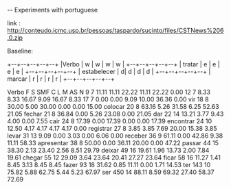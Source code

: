 -- Experiments with portuguese

link : http://conteudo.icmc.usp.br/pessoas/taspardo/sucinto/files/CSTNews%206.0.zip

Baseline:

+--+--+--+--+--+
|Verbo  | w | w | w | w |
+--+--+--+--+--+
| tratar | e | e | e | e |
+--+--+--+--+--+
| estabelecer |  d| d | d | d |
+--+--+--+--+--+
| marcar | r | r | r | r |
+--+--+--+--+--+


Verbo F S SMF C L M AS N
 9 7 11.11 11.11 22.22 11.11 22.22 0.00
 12 7 8.33 8.33 16.67 9.09 16.67 8.33
 17 7 0.00 0.00 9.09 10.00 36.36 0.00
vir 18 8 30.00 5.00 30.00 0.00 0.00 15.00
colocar 20 8 63.16 5.26 31.58 6.25 52.63 21.05
fechar 21 8 36.84 0.00 5.26 23.08 0.00 21.05
dar 22 14 13.21 3.77 9.43 4.00 0.00 7.55
cair 24 8 17.39 0.00 17.39 0.00 0.00 17.39
encontrar 24 10 12.50 4.17 4.17 4.17 4.17 0.00
registrar 27 8 3.85 3.85 7.69 20.00 15.38 3.85
levar 31 13 9.09 0.00 3.03 0.00 6.06 0.00
receber 36 9 61.11 0.00 42.86 9.38 11.11 58.33
apresentar 38 8 50.00 0.00 36.11 20.00 0.00 47.22
passar 44 15 38.30 2.13 23.40 2.56 8.51 29.79
deixar 49 16 19.61 1.96 13.73 2.00 7.84 19.61
chegar 55 12 29.09 3.64 23.64 20.41 27.27 23.64
ficar 58 16 11.27 1.41 8.45 3.13 8.45 8.45
fazer 93 18 31.62 0.85 11.11 0.00 1.71 14.53
ter 143 10 75.82 5.88 62.75 5.44 5.23 67.97
ser 450 14 88.11 8.59 69.32 27.40 58.37 72.69

